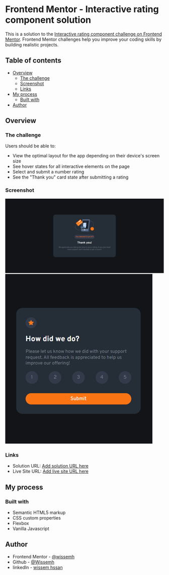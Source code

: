 # Frontend Mentor - Interactive rating component solution

This is a solution to the [Interactive rating component challenge on Frontend Mentor](https://www.frontendmentor.io/challenges/interactive-rating-component-koxpeBUmI). Frontend Mentor challenges help you improve your coding skills by building realistic projects. 

## Table of contents

- [Overview](#overview)
  - [The challenge](#the-challenge)
  - [Screenshot](#screenshot)
  - [Links](#links)
- [My process](#my-process)
  - [Built with](#built-with)
- [Author](#author)


## Overview

### The challenge

Users should be able to:

- View the optimal layout for the app depending on their device's screen size
- See hover states for all interactive elements on the page
- Select and submit a number rating
- See the "Thank you" card state after submitting a rating

### Screenshot

![](./Screenshot-desktop.png)
![](./Screenshot-mobile.png)


### Links

- Solution URL: [Add solution URL here](https://github.com/Wissemh/interactive-rating-component-main)
- Live Site URL: [Add live site URL here](https://wissemh.github.io/interactive-rating-component-main/)

## My process

### Built with

- Semantic HTML5 markup
- CSS custom properties
- Flexbox
- Vanilla Javascript


## Author

- Frontend Mentor - [@wissemh](https://www.frontendmentor.io/profile/Wissemh)
- Github - [@Wissemh](https://github.com/Wissemh)
- linkedIn - [wissem hssan](https://www.linkedin.com/in/wissemhssan/)
